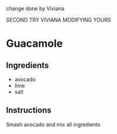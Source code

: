change done by Viviana

 SECOND TRY VIVIANA MODIFYING YOURS
# Guacamole
## Ingredients
* avocado
* lime
* salt
## Instructions
Smash avocado and mix all ingredients
